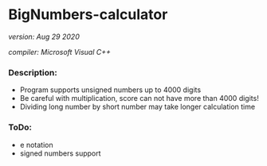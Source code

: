 # BigNumbers-calculator
  *version: Aug  29 2020*
 
 *compiler: Microsoft Visual C++*

### Description:
- Program supports unsigned numbers up to 4000 digits
- Be careful with multiplication, score can not have more than 4000 digits!
- Dividing long number by short number may take longer calculation time
### ToDo:
- e notation
- signed numbers support
